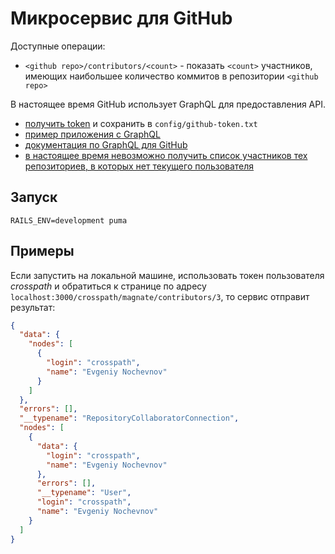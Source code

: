 # Микросервис для GitHub

Доступные операции:
* `<github repo>/contributors/<count>` - показать `<count>` участников, имеющих наибольшее количество коммитов в репозитории `<github repo>`

В настоящее время GitHub использует GraphQL для предоставления API.

* [получить token](https://help.github.com/articles/creating-a-personal-access-token-for-the-command-line) и сохранить в `config/github-token.txt`
* [пример приложения с GraphQL](https://github.com/github/github-graphql-rails-example)
* [документация по GraphQL для GitHub](https://developer.github.com/v4/)
* [в настоящее время невозможно получить список участников тех репозиториев, в которых нет текущего пользователя](https://github.com/isaacs/github/issues/444)

## Запуск

`RAILS_ENV=development puma`

## Примеры

Если запустить на локальной машине, использовать токен пользователя _crosspath_ и обратиться к странице по адресу `localhost:3000/crosspath/magnate/contributors/3`, то сервис отправит результат:

```json
{
  "data": {
    "nodes": [
      {
        "login": "crosspath",
        "name": "Evgeniy Nochevnov"
      }
    ]
  },
  "errors": [],
  "__typename": "RepositoryCollaboratorConnection",
  "nodes": [
    {
      "data": {
        "login": "crosspath",
        "name": "Evgeniy Nochevnov"
      },
      "errors": [],
      "__typename": "User",
      "login": "crosspath",
      "name": "Evgeniy Nochevnov"
    }
  ]
}
```
